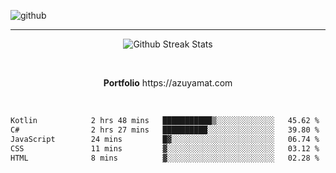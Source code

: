 ![github](https://media.discordapp.net/attachments/881363147364118528/1142610121697021952/background.png?width=1000&height=300)<br>
___
<p align="center">
  <img alt="Github Streak Stats" src="https://streak-stats.demolab.com?user=Azuyamat&theme=transparent&hide_border=true"/>
</p><br>
<p align="center">
      <strong>Portfolio</strong> https://azuyamat.com
</p><br>

<!--START_SECTION:waka-->

```txt
Kotlin            2 hrs 48 mins   ███████████▒░░░░░░░░░░░░░   45.62 %
C#                2 hrs 27 mins   ██████████░░░░░░░░░░░░░░░   39.80 %
JavaScript        24 mins         █▓░░░░░░░░░░░░░░░░░░░░░░░   06.74 %
CSS               11 mins         ▓░░░░░░░░░░░░░░░░░░░░░░░░   03.12 %
HTML              8 mins          ▓░░░░░░░░░░░░░░░░░░░░░░░░   02.28 %
```

<!--END_SECTION:waka-->
